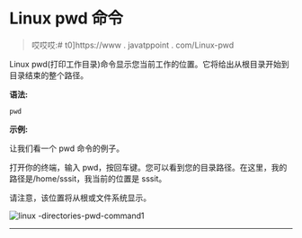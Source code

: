# Linux pwd 命令

> 哎哎哎:# t0]https://www . javatppoint . com/Linux-pwd

Linux pwd(打印工作目录)命令显示您当前工作的位置。它将给出从根目录开始到目录结束的整个路径。

**语法:**

```
pwd

```

**示例:**

让我们看一个 pwd 命令的例子。

打开你的终端，输入 pwd，按回车键。您可以看到您的目录路径。在这里，我的路径是/home/sssit，我当前的位置是 sssit。

请注意，该位置将从根或文件系统显示。

![linux -directories-pwd-command1](../Images/5b35501c4a8b9b01403ae98d35895985.png)

* * *